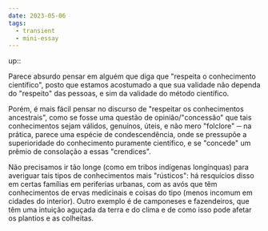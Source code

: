 ```yaml
---
date: 2023-05-06
tags:
  - transient
  - mini-essay
---
```

up:: 

Parece absurdo pensar em alguém que diga que "respeita o conhecimento científico", posto que estamos acostumado a que sua validade não dependa do "respeito" das pessoas, e sim da validade do método científico. 

Porém, é mais fácil pensar no discurso de "respeitar os conhecimentos ancestrais", como se fosse uma questão de opinião/"concessão" que tais conhecimentos sejam válidos, genuínos, úteis, e não mero "folclore" ─ na prática, parece uma espécie de condescendência, onde se pressupõe a superioridade do conhecimento puramente científico, e se "concede" um prêmio de consolação a essas "crendices".

Não precisamos ir tão longe (como em tribos indígenas longínquas) para averiguar tais tipos de conhecimentos mais "rústicos": há resquícios disso em certas famílias em periferias urbanas, com as avós que têm conhecimentos de ervas medicinais e coisas do tipo (menos incomum em cidades do interior). Outro exemplo é de camponeses e fazendeiros, que têm uma intuição aguçada da terra e do clima e de como isso pode afetar os plantios e as colheitas.

